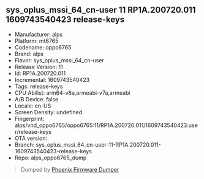 ## sys_oplus_mssi_64_cn-user 11 RP1A.200720.011 1609743540423 release-keys
- Manufacturer: alps
- Platform: mt6765
- Codename: oppo6765
- Brand: alps
- Flavor: sys_oplus_mssi_64_cn-user
- Release Version: 11
- Id: RP1A.200720.011
- Incremental: 1609743540423
- Tags: release-keys
- CPU Abilist: arm64-v8a,armeabi-v7a,armeabi
- A/B Device: false
- Locale: en-US
- Screen Density: undefined
- Fingerprint: alps/vnd_oppo6765/oppo6765:11/RP1A.200720.011/1609743540423:user/release-keys
- OTA version: 
- Branch: sys_oplus_mssi_64_cn-user-11-RP1A.200720.011-1609743540423-release-keys
- Repo: alps_oppo6765_dump


>Dumped by [Phoenix Firmware Dumper](https://github.com/DroidDumps/phoenix_firmware_dumper)

